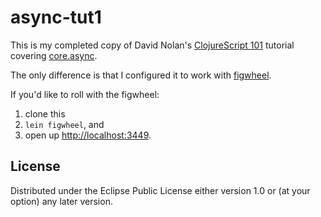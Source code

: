 # async-tut1

This is my completed copy of David Nolan's [ClojureScript
101](http://swannodette.github.io/2013/11/07/clojurescript-101/) tutorial
covering [core.async](https://github.com/clojure/core.async).

The only difference is that I configured it to work with
[figwheel](https://github.com/bhauman/lein-figwheel).

If you'd like to roll with the figwheel:

1. clone this
1. ```lein figwheel```, and
1. open up [http://localhost:3449](http://localhost:3449).

## License

Distributed under the Eclipse Public License either version 1.0 or (at your option) any later version.
